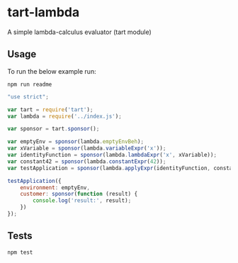 tart-lambda
===========

A simple lambda-calculus evaluator (tart module)

## Usage

To run the below example run:

    npm run readme

```javascript
"use strict";

var tart = require('tart');
var lambda = require('../index.js');

var sponsor = tart.sponsor();

var emptyEnv = sponsor(lambda.emptyEnvBeh);
var xVariable = sponsor(lambda.variableExpr('x'));
var identityFunction = sponsor(lambda.lambdaExpr('x', xVariable));
var constant42 = sponsor(lambda.constantExpr(42));
var testApplication = sponsor(lambda.applyExpr(identityFunction, constant42));

testApplication({
    environment: emptyEnv,
    customer: sponsor(function (result) {
        console.log('result:', result);
    })
});

```

## Tests

    npm test